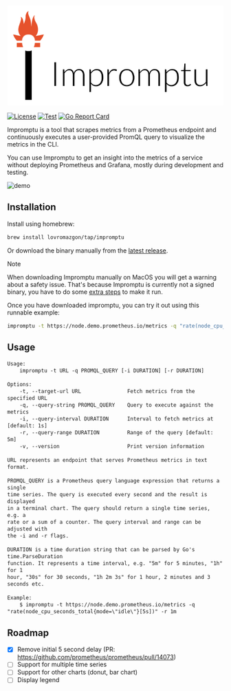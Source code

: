 <p align="center">
    <picture>
        <source media="(prefers-color-scheme: dark)" srcset="https://github.com/lovromazgon/impromptu/blob/main/logo/impromptu-white.png">
        <source media="(prefers-color-scheme: light)" srcset="https://github.com/lovromazgon/impromptu/blob/main/logo/impromptu-black.png">
        <img alt="Impromptu logo" width="600" src="https://github.com/lovromazgon/impromptu/blob/main/logo/impromptu-black.png">
    </picture>
</p>

[![License](https://img.shields.io/github/license/lovromazgon/impromptu)](https://github.com/lovromazgon/impromptu/blob/main/LICENSE)
[![Test](https://github.com/lovromazgon/impromptu/actions/workflows/test.yml/badge.svg)](https://github.com/lovromazgon/impromptu/actions/workflows/test.yml)
[![Go Report Card](https://goreportcard.com/badge/github.com/lovromazgon/impromptu)](https://goreportcard.com/report/github.com/lovromazgon/impromptu)

Impromptu is a tool that scrapes metrics from a Prometheus endpoint and
continuously executes a user-provided PromQL query to visualize the metrics
in the CLI.

You can use Impromptu to get an insight into the metrics of a service without
deploying Prometheus and Grafana, mostly during development and testing.

![demo](https://github.com/user-attachments/assets/223de1f0-b7b6-4591-8212-e7307f7aad0c)

## Installation

Install using homebrew:

```sh
brew install lovromazgon/tap/impromptu
```

Or download the binary manually from the [latest release](https://github.com/lovromazgon/impromptu/releases/latest).

> [!NOTE]
> When downloading Impromptu manually on MacOS you will get a warning about a safety issue.
> That's because Impromptu is currently not a signed binary, you have to do some
> [extra steps](https://support.apple.com/en-us/102445#openanyway) to make it run.

Once you have downloaded impromptu, you can try it out using this runnable example:

```sh
impromptu -t https://node.demo.prometheus.io/metrics -q "rate(node_cpu_seconds_total{mode=\"idle\"}[5s])" -r 1m
```

## Usage

```
Usage:
    impromptu -t URL -q PROMQL_QUERY [-i DURATION] [-r DURATION]

Options:
    -t, --target-url URL               Fetch metrics from the specified URL
    -q, --query-string PROMQL_QUERY    Query to execute against the metrics
    -i, --query-interval DURATION      Interval to fetch metrics at [default: 1s]
    -r, --query-range DURATION         Range of the query [default: 5m]
    -v, --version                      Print version information

URL represents an endpoint that serves Prometheus metrics in text format.

PROMQL_QUERY is a Prometheus query language expression that returns a single
time series. The query is executed every second and the result is displayed
in a terminal chart. The query should return a single time series, e.g. a
rate or a sum of a counter. The query interval and range can be adjusted with
the -i and -r flags.

DURATION is a time duration string that can be parsed by Go's time.ParseDuration
function. It represents a time interval, e.g. "5m" for 5 minutes, "1h" for 1
hour, "30s" for 30 seconds, "1h 2m 3s" for 1 hour, 2 minutes and 3 seconds etc.

Example:
    $ impromptu -t https://node.demo.prometheus.io/metrics -q "rate(node_cpu_seconds_total{mode=\"idle\"}[5s])" -r 1m
```

## Roadmap

- [X] Remove initial 5 second delay (PR: https://github.com/prometheus/prometheus/pull/14073)
- [ ] Support for multiple time series
- [ ] Support for other charts (donut, bar chart)
- [ ] Display legend
